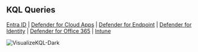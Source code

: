 ## KQL Queries ##

[Entra ID](https://github.com/0fflineDocs/KQL/tree/master/Entra%20ID) |
[Defender for Cloud Apps](https://github.com/0fflineDocs/KQL/tree/master/Defender%20XDR/Defender%20for%20Cloud%20Apps) |
[Defender for Endpoint](https://github.com/0fflineDocs/KQL/tree/master/Defender%20XDR/Defender%20for%20Endpoint) |
[Defender for Identity](https://github.com/0fflineDocs/KQL/tree/master/Defender%20XDR/Defender%20for%20Identity) |
[Defender for Office 365](https://github.com/0fflineDocs/KQL/tree/master/Defender%20XDR/Defender%20for%20Office%20365) |
[Intune](https://github.com/0fflineDocs/KQL/tree/master/Intune) 

![VisualizeKQL-Dark](https://github.com/user-attachments/assets/d7207b47-9b73-40cd-b520-8ce9b66baed4)
